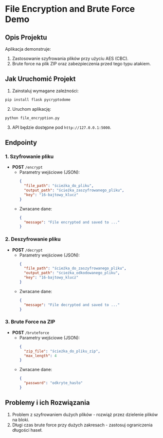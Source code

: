 # File Encryption and Brute Force Demo

## Opis Projektu
Aplikacja demonstruje:
1. Zastosowanie szyfrowania plików przy użyciu AES (CBC).
2. Brute force na plik ZIP oraz zabezpieczenia przed tego typu atakiem.

## Jak Uruchomić Projekt
1. Zainstaluj wymagane zależności:
```bash
pip install flask pycryptodome
```
2. Uruchom aplikację:
```bash
python file_encryption.py
```
3. API będzie dostępne pod `http://127.0.0.1:5000`.

## Endpointy

### 1. Szyfrowanie pliku
- **POST** `/encrypt`
  - Parametry wejściowe (JSON):
    ```json
    {
      "file_path": "ścieżka_do_pliku",
      "output_path": "ścieżka_zaszyfrowanego_pliku",
      "key": "16-bajtowy_klucz"
    }
    ```
  - Zwracane dane:
    ```json
    {
      "message": "File encrypted and saved to ..."
    }
    ```

### 2. Deszyfrowanie pliku
- **POST** `/decrypt`
  - Parametry wejściowe (JSON):
    ```json
    {
      "file_path": "ścieżka_do_zaszyfrowanego_pliku",
      "output_path": "ścieżka_odkodowanego_pliku",
      "key": "16-bajtowy_klucz"
    }
    ```
  - Zwracane dane:
    ```json
    {
      "message": "File decrypted and saved to ..."
    }
    ```

### 3. Brute Force na ZIP
- **POST** `/bruteforce`
  - Parametry wejściowe (JSON):
    ```json
    {
      "zip_file": "ścieżka_do_pliku_zip",
      "max_length": 4
    }
    ```
  - Zwracane dane:
    ```json
    {
      "password": "odkryte_hasło"
    }
    ```

## Problemy i ich Rozwiązania
1. Problem z szyfrowaniem dużych plików - rozwiąż przez dzielenie plików na bloki.
2. Długi czas brute force przy dużych zakresach - zastosuj ograniczenia długości haseł.